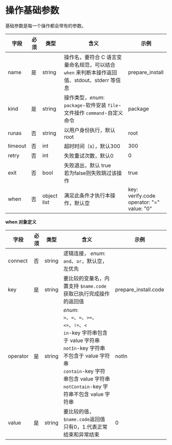 # 操作基础参数

基础参数是每一个操作都会带有的参数。

| 字段    | 必须 | 类型        | 含义                                                         | 示例                                                |
| ------- | ---- | ----------- | ------------------------------------------------------------ | --------------------------------------------------- |
| name    | 是   | string      | 操作名，要符合 C 语言变量命名规范，可以结合 `when` 来判断本操作返回值、stdout、stderr 等信息 | prepare_install                                     |
| kind    | 是   | string      | 操作类型，_enum_: `package`-软件安装 `file`-文件操作 `command`-自定义命令 | package                                             |
| runas   | 否   | string      | 以用户身份执行，默认 root                                    | root                                                |
| timeout | 否   | int         | 超时时间（s），默认300                                       | 300                                                 |
| retry   | 否   | int         | 失败重试次数，默认0                                          | 0                                                   |
| exit    | 否   | bool        | 失败退出，默认 true<br> 若为false则失败跳过该操作                                     | true                                                |
| when    | 否   | object list | 满足此条件才执行本操作，默认空                               | key: verify.code <br> operator: "=" <br> value: "0" |

**when 对象定义**

| 字段     | 必须 | 类型   | 含义                                                         | 示例                 |
| -------- | ---- | ------ | ------------------------------------------------------------ | -------------------- |
| connect  | 否   | string | 逻辑连接， _enum_: `and`、`or`，默认空，左优先               |                      |
| key      | 是   | string | 要比较的变量名，内置支持 `$name.code`获取已执行完成操作的返回值 | prepare_install.code |
| operator | 是   | string | _enum_: <br>`>`、`<`、`=`、`>=`、`<=`、`!=`、`<`<br>`in`-key 字符串包含于 value 字符串<br>`notIn`-key 字符串不包含于 value 字符串<br>`contain`-key 字符串包含 value 字符串<br>`notContain`-key 字符串不包含 value 字符串 | notIn                |
| value    | 是   | string | 要比较的值，`$name.code`返回值只有0，1.代表正常结束和异常结束 | 0                    |
